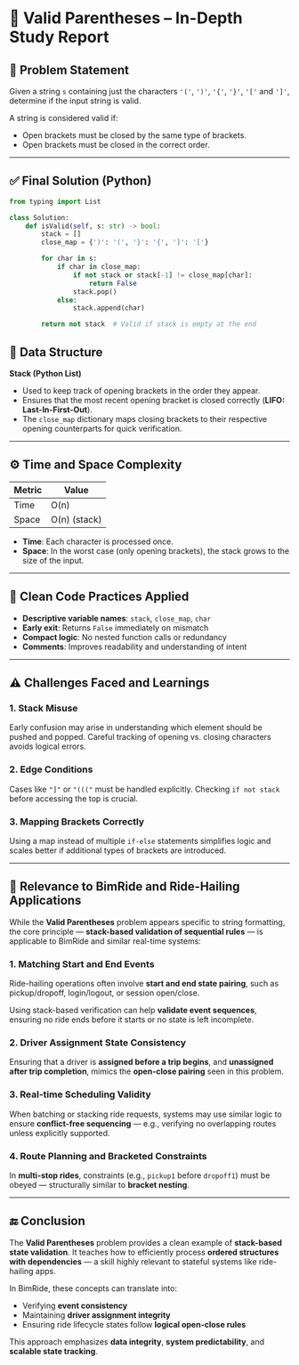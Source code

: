 # 🧠 Valid Parentheses – In-Depth Study Report

## 🚩 Problem Statement

Given a string `s` containing just the characters `'('`, `')'`, `'{'`, `'}'`, `'['` and `']'`, determine if the input string is valid.

A string is considered valid if:
- Open brackets must be closed by the same type of brackets.
- Open brackets must be closed in the correct order.

---

## ✅ Final Solution (Python)

```python
from typing import List

class Solution:
    def isValid(self, s: str) -> bool:
        stack = []
        close_map = {')': '(', '}': '{', ']': '['}

        for char in s:
            if char in close_map:
                if not stack or stack[-1] != close_map[char]:
                    return False
                stack.pop()
            else:
                stack.append(char)

        return not stack  # Valid if stack is empty at the end
```

## 🧰 Data Structure

**Stack (Python List)**

- Used to keep track of opening brackets in the order they appear.
- Ensures that the most recent opening bracket is closed correctly (**LIFO: Last-In-First-Out**).
- The `close_map` dictionary maps closing brackets to their respective opening counterparts for quick verification.

---

## ⚙️ Time and Space Complexity

| Metric | Value     |
|--------|-----------|
| Time   | O(n)      |
| Space  | O(n) (stack) |

- **Time**: Each character is processed once.
- **Space**: In the worst case (only opening brackets), the stack grows to the size of the input.

---

## 🧼 Clean Code Practices Applied

- **Descriptive variable names**: `stack`, `close_map`, `char`
- **Early exit**: Returns `False` immediately on mismatch
- **Compact logic**: No nested function calls or redundancy
- **Comments**: Improves readability and understanding of intent

---

## ⚠️ Challenges Faced and Learnings

### 1. Stack Misuse
Early confusion may arise in understanding which element should be pushed and popped. Careful tracking of opening vs. closing characters avoids logical errors.

### 2. Edge Conditions
Cases like `"]"` or `"((("` must be handled explicitly. Checking `if not stack` before accessing the top is crucial.

### 3. Mapping Brackets Correctly
Using a map instead of multiple `if-else` statements simplifies logic and scales better if additional types of brackets are introduced.

---

## 🚗 Relevance to BimRide and Ride-Hailing Applications

While the **Valid Parentheses** problem appears specific to string formatting, the core principle — **stack-based validation of sequential rules** — is applicable to BimRide and similar real-time systems:

### 1. Matching Start and End Events
Ride-hailing operations often involve **start and end state pairing**, such as pickup/dropoff, login/logout, or session open/close.

Using stack-based verification can help **validate event sequences**, ensuring no ride ends before it starts or no state is left incomplete.

### 2. Driver Assignment State Consistency
Ensuring that a driver is **assigned before a trip begins**, and **unassigned after trip completion**, mimics the **open-close pairing** seen in this problem.

### 3. Real-time Scheduling Validity
When batching or stacking ride requests, systems may use similar logic to ensure **conflict-free sequencing** — e.g., verifying no overlapping routes unless explicitly supported.

### 4. Route Planning and Bracketed Constraints
In **multi-stop rides**, constraints (e.g., `pickup1` before `dropoff1`) must be obeyed — structurally similar to **bracket nesting**.

---

## 🔚 Conclusion

The **Valid Parentheses** problem provides a clean example of **stack-based state validation**. It teaches how to efficiently process **ordered structures with dependencies** — a skill highly relevant to stateful systems like ride-hailing apps.

In BimRide, these concepts can translate into:

- Verifying **event consistency**
- Maintaining **driver assignment integrity**
- Ensuring ride lifecycle states follow **logical open-close rules**

This approach emphasizes **data integrity**, **system predictability**, and **scalable state tracking**.
